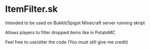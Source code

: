 # ItemFilter.sk

Intended to be used on Bukkit/Spigot Minecraft server running skript

Allows players to filter dropped items like in PotatoMC

Feel free to use/alter the code (You must still give me credit)
